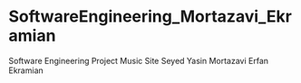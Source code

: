 # SoftwareEngineering_Mortazavi_Ekramian
Software Engineering Project
Music Site
Seyed Yasin Mortazavi
Erfan Ekramian

